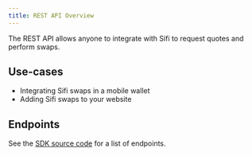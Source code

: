 ```yaml
---
title: REST API Overview
---
```


The REST API allows anyone to integrate with Sifi to request quotes and perform swaps.

## Use-cases

- Integrating Sifi swaps in a mobile wallet
- Adding Sifi swaps to your website

## Endpoints

See the [SDK source code](https://github.com/sifiorg/sifi/tree/master/packages/sdk) for a list of endpoints.
